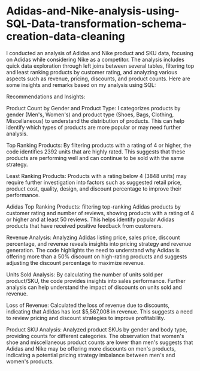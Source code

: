# Adidas-and-Nike-analysis-using-SQL-Data-transformation-schema-creation-data-cleaning

I conducted an analysis of Adidas and Nike product and SKU data, focusing on Adidas while considering Nike as a competitor. The analysis includes quick data exploration through left joins between several tables, filtering top and least ranking products by customer rating, and analyzing various aspects such as revenue, pricing, discounts, and product counts. Here are some insights and remarks based on my analysis using SQL:

Recommendations and Insights:

Product Count by Gender and Product Type: I categorizes products by gender (Men's, Women's) and product type (Shoes, Bags, Clothing, Miscellaneous) to understand the distribution of products. This can help identify which types of products are more popular or may need further analysis.

Top Ranking Products: By filtering products with a rating of 4 or higher, the code identifies 2392 units that are highly rated. This suggests that these products are performing well and can continue to be sold with the same strategy.

Least Ranking Products: Products with a rating below 4 (3848 units) may require further investigation into factors such as suggested retail price, product cost, quality, design, and discount percentage to improve their performance.

Adidas Top Ranking Products: filtering top-ranking Adidas products by customer rating and number of reviews, showing products with a rating of 4 or higher and at least 50 reviews. This helps identify popular Adidas products that have received positive feedback from customers.

Revenue Analysis: Analyzing Adidas listing price, sales price, discount percentage, and revenue reveals insights into pricing strategy and revenue generation. The code highlights the need to understand why Adidas is offering more than a 50% discount on high-rating products and suggests adjusting the discount percentage to maximize revenue.

Units Sold Analysis: By calculating the number of units sold per product/SKU, the code provides insights into sales performance. Further analysis can help understand the impact of discounts on units sold and revenue.

Loss of Revenue: Calculated the loss of revenue due to discounts, indicating that Adidas has lost $5,567,008 in revenue. This suggests a need to review pricing and discount strategies to improve profitability.

Product SKU Analysis: Analyzed product SKUs by gender and body type, providing counts for different categories. The observation that women's shoe and miscellaneous product counts are lower than men's suggests that Adidas and Nike may be offering more discounts on men's products, indicating a potential pricing strategy imbalance between men's and women's products.
